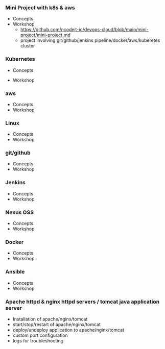 ### Mini Project with k8s & aws 
* Concepts
* Workshop
    + https://github.com/ncodeit-io/devops-cloud/blob/main/mini-project/mini-project.md
    + project involving git/github/jenkins pipeline/docker/aws/kuberetes cluster

### Kubernetes
* Concepts
    
* Workshop

### aws
* Concepts
* Workshop

### Linux
* Concepts
* Workshop

### git/github
* Concepts
* Workshop

### Jenkins
* Concepts
* Workshop

### Nexus OSS 
* Concepts
* Workshop

### Docker
* Concepts
* Workshop

### Ansible
* Concepts
* Workshop

### Apache httpd & nginx httpd servers / tomcat java application server
* Installation of apache/nginx/tomcat
* start/stop/restart of apache/nginx/tomcat
* deploy/undeploy application to apache/nginx/tomcat
* custom port configuration 
* logs for troubleshooting
